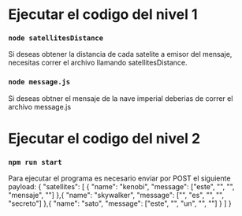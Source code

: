 # Ejecutar el codigo del nivel 1

### `node satellitesDistance`

Si deseas obtener la distancia de cada satelite a emisor del mensaje, necesitas correr el archivo llamando satellitesDistance.

### `node message.js`

Si deseas obtner el mensaje de la nave imperial deberias de correr el archivo message.js

# Ejecutar el codigo del nivel 2

### `npm run start`

Para ejecutar el programa es necesario enviar por POST el siguiente payload:
{
"satellites": [
{
"name": "kenobi",
"message": ["este", "", "", "mensaje", ""]
},{
"name": "skywalker",
"message": ["", "es", "", "", "secreto"]
},{
"name": "sato",
"message": ["este", "", "un", "", ""]
}
]
}
